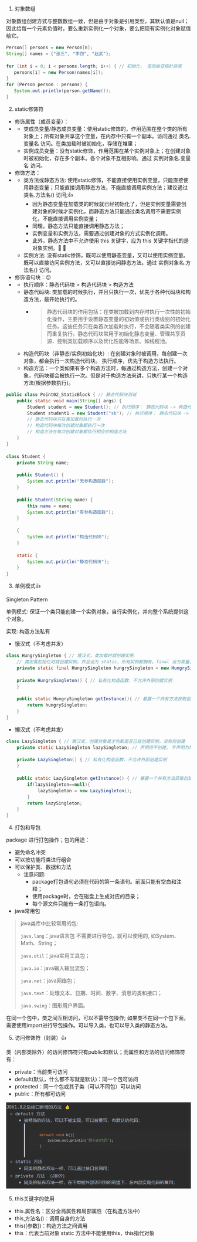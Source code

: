 1. 对象数组

对象数组创建方式与整数数组一致，但是由于对象是引用类型，其默认值是null；因此给每一个元素负值时，要么重新实例化一个对象，要么把现有实例化对象赋值给它。

```java
Person[] persons = new Person[n]; 
String[] names = {"张三", "李四", "赵武"};

for (int i = 0; i < persons.length; i++) { // 初始化， 否则会空指针异常
   persons[i] = new Person(names[i]);
}
for (Person person : persons) {
   System.out.println(person.getName());
}
```

2. static修饰符

- 修饰属性（成员变量）：
- - 类成员变量/静态成员变量：使用static修饰的，作用范围在整个类的所有对象上；所有对象共享这个变量，在内存中只有一个副本。访问通过 类名.变量名 访问。在类加载时被初始化，存储在堆里；
  - 实例成员变量：没有static修饰，作用范围在某个实例对象上；在创建对象时被初始化，存在多个副本。各个对象不互相影响。通过 实例对象名.变量名 访问。
- 修饰方法：
- - 类方法或静态方法: 使用static修饰，不能直接使用实例变量，只能直接使用静态变量；只能直接调用静态方法，不能直接调用实例方法；建议通过 类名.方法名() 访问;👍
    - 因为静态变量在加载类的时候就已经初始化了，但是实例变量需要创建对象的时候才实例化，而静态方法只能通过类名调用不需要实例化，不能直接调用实例变量；
    - 同理，静态方法只能直接调用静态方法；
    - 实例变量和实例方法，需要通过创建对象的方式实例化调用。
    - 此外，静态方法中不允许使用 this 关键字，应为 this 关键字指代的是对象实例。:eyes: 🚀️
  - 实例方法: 没有static惨饰，既可以使用静态变量，又可以使用实例变量。既可以直接访问实例方法，又可以直接访问静态方法。通过 实例对象名.方法名() 访问。
- 修饰语句块：😕
- - 执行顺序：静态代码块 > 构造代码块 > 构造方法
  - 静态代码块: 类加载的时候执行，并且只执行一次，优先于各种代码块和构造方法，最开始执行的。
    - > 静态代码块的作用包括：在类被加载到内存时执行一次性的初始化操作，主要用于设置静态变量的初始值或执行类级别的初始化任务。这些任务只在类首次加载时执行，不会随着类实例的创建而重复执行。静态代码块常用于初始化静态变量、管理共享资源、控制类加载顺序以及优化性能等场景。如线程池。
      >
  - 构造代码块（非静态/实例初始化块）: 在创建对象时被调用，每创建一次对象，都会执行一次构造代码块。 执行顺序，优先于构造方法执行。
  - 构造方法：一个类如果有多个构造方法时，每通过构造方法，创建一个对象，代码块都会被执行一次。但是对于构造方法来讲，只执行某一个构造方法(根据参数执行)。

```java
public class Point02_StaticBlock { // 静态代码块测试
    public static void main(String[] args) {
        Student student = new Student(); // 执行顺序： 静态代码块 -> 构造代码块 -> 无参构造函数
        Student student1 = new Student("sb"); // 执行顺序： 静态代码块 -> 构造代码块 -> 有参构造函数
        // 静态代码块只在类加载时执行一次
        // 构造代码块每次创建对象都执行一次
        // 构造方法在每次创建对象都执行相应的构造方法
    }
}

class Student {
    private String name;

    public Student() {
        System.out.println("无参构造函数");
    }

    public Student(String name) {
        this.name = name;
        System.out.println("有参构造函数");
    }

    {
        System.out.println("构造代码块");
    }

    static {
        System.out.println("静态代码块");
    }
}
```

3. 单例模式👍

Singleton Pattern

单例模式: 保证一个类只能创建一个实例对象，自行实例化，并向整个系统提供这个对象。

实现: 构造方法私有

- 饿汉式（不考虑并发）

```java
class HungrySingleton { // 饿汉式，类加载时就创建实例
    // 类加载初始化时就创建实例，并且设为 static，所有实例都拥有。final 设为常量，不可更改
    private static final HungrySingleton hungrySingleton = new HungrySingleton();

    private HungrySingleton() { // 私有化构造函数，不允许外部创建实例
    }

    public static HungrySingleton getInstance(){ // 暴露一个共有方法获取创建的实例
        return hungrySingleton;
    }
}
```

- 懒汉式（不考虑并发）

```java
class LazySingleton { // 懒汉式，创建对象是才判断是否已经创建实例，没有则创建
    private static LazySingleton lazySingleton; // 声明但不创建, 不声明为final，因为还未创建

    private LazySingleton() { // 私有化构造函数，不允许外部创建实例
    }

    public static LazySingleton getInstance() { // 暴露一个共有方法获取创建的实例
        if(lazySingleton==null){
            lazySingleton = new LazySingleton();
        }
        return lazySingleton;
    }
}
```

4. 打包和导包

package 进行打包操作；包的用途：

- 避免命名冲突
- 可以按功能将类进行组合
- 可以保护类、数据和方法
  - 注意问题:
    - package打包语句必须在代码的第一条语句。前面只能有空白和注释；
    - 使用package时，会在磁盘上生成对应的目录；
    - 每个源文件只能有一条打包语向。
- java常用包

> java类库中比较常用的包:
>
> `java.lang`：java语言包 不需要进行导包，就可以使用的, 如System、Math、String；
>
> `java.util`：java实用工具包；
>
> `java.io`：java输入输出流包；
>
> `java.net`：java网络包；
>
> `java.text`：处理文本、日期、时间、数字、消息的类和接口；
>
> `java.swing`：图形用户界面。

在同一个包中，类之间互相访问，可以不需导包操作; 如果类不在同一个包下面，需要使用import进行导包操作。可以导入类，也可以导入类的静态方法。

5. 访问修饰符（封装）👍

类（内部类除外）的访问修饰符只有public和默认；而属性和方法的访问修饰符有：

- private：当前类可访问
- default(默认，什么都不写就是默认)：同一个包可访问
- protected：同一个包或其子类（可以不同包）可以访问
- public：所有都可访问

![image.png](assets/image.png)

5. this关键字的使用

- this.属性名：区分全局属性和局部属性（在构造方法中）
- this,方法名()：调用自身的方法
- this([参数])：构造方法之间调用
- this：代表当前对象 static 方法中不能使用this，this指代对象
